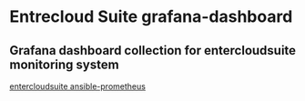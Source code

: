 # Entrecloud Suite grafana-dashboard
## Grafana dashboard collection for entercloudsuite monitoring system  

[entercloudsuite ansible-prometheus](https://github.com/entercloudsuite/ansible-prometheus)

